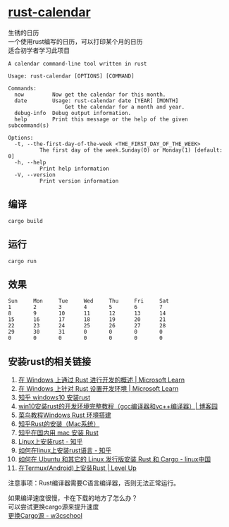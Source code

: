 # [rust-calendar](https://github.com/mogmoug/rust-calendar)
生锈的日历  
一个使用rust编写的日历，可以打印某个月的日历  
适合初学者学习此项目
```
A calendar command-line tool written in rust

Usage: rust-calendar [OPTIONS] [COMMAND]

Commands:
  now         Now get the calendar for this month.
  date        Usage: rust-calendar date [YEAR] [MONTH]
                  Get the calendar for a month and year.
  debug-info  Debug output information.
  help        Print this message or the help of the given subcommand(s)

Options:
  -t, --the-first-day-of-the-week <THE_FIRST_DAY_OF_THE_WEEK>
          The first day of the week.Sunday(0) or Monday(1) [default: 0]
  -h, --help
          Print help information
  -V, --version
          Print version information
```
## 编译
```shell
cargo build
```
## 运行
```shell
cargo run
```
## 效果
```shell
Sun     Mon     Tue     Wed     Thu     Fri     Sat
1       2       3       4       5       6       7
8       9       10      11      12      13      14
15      16      17      18      19      20      21
22      23      24      25      26      27      28
29      30      31      0       0       0       0
0       0       0       0       0       0       0
```

## 安装rust的相关链接
1. [在 Windows 上通过 Rust 进行开发的概述 | Microsoft Learn](https://learn.microsoft.com/zh-cn/windows/dev-environment/rust/setup)
2. [在 Windows 上针对 Rust 设置开发环境 | Microsoft Learn](https://learn.microsoft.com/zh-cn/windows/dev-environment/rust/setup)
3. [知乎 windows10 安装rust](https://zhuanlan.zhihu.com/p/183941666)
4. [win10安装rust的开发环境完整教程（gcc编译器和vc++编译器）| 博客园](https://www.cnblogs.com/qumogu/p/16412144.html)
5. [菜鸟教程Windows Rust 环境搭建](https://www.runoob.com/rust/rust-setup.html)
6. [知乎Rust的安装（Mac系统）](https://zhuanlan.zhihu.com/p/104634073)
7. [知乎在国内用 mac 安装 Rust](https://zhuanlan.zhihu.com/p/587320478)
8. [Linux上安装rust - 知乎](https://zhuanlan.zhihu.com/p/308452799)
9. [如何在linux上安装rust语言 - 知乎](https://zhuanlan.zhihu.com/p/391842442)
10. [如何在 Ubuntu 和其它的 Linux 发行版安装 Rust 和 Cargo - linux中国](https://linux.cn/article-13938-1.html)
11. [在Termux(Android)上安装Rust | Level Up](http://larrynung.github.io/2019/06/28/Rust-Install-on-Termux/)

注意事项：Rust编译器需要C语言编译器，否则无法正常运行。

如果编译速度很慢，卡在下载的地方了怎么办？  
可以尝试更换cargo源来提升速度  
[更换Cargo源 - w3cschool](https://www.w3cschool.cn/cargo_guide/cargo_guide-uxdg3l62.html)